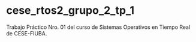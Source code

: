 # cese_rtos2_grupo_2_tp_1
Trabajo Práctico Nro. 01 del curso de Sistemas Operativos en Tiempo Real de CESE-FIUBA.
